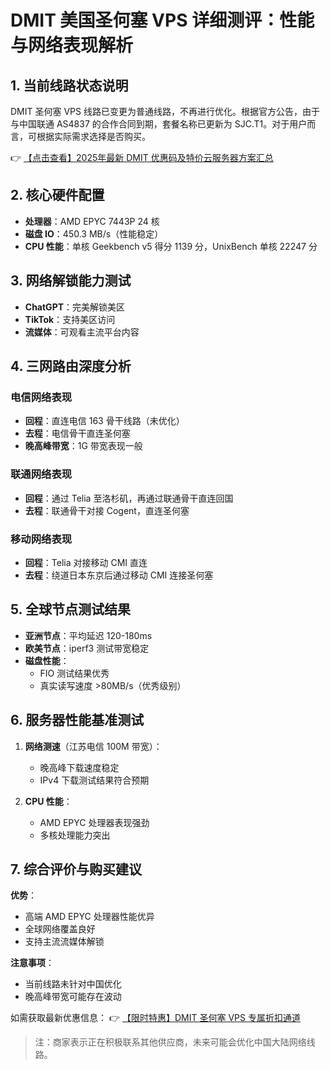 # DMIT 美国圣何塞 VPS 详细测评：性能与网络表现解析

## 1. 当前线路状态说明

DMIT 圣何塞 VPS 线路已变更为普通线路，不再进行优化。根据官方公告，由于与中国联通 AS4837 的合作合同到期，套餐名称已更新为 SJC.T1。对于用户而言，可根据实际需求选择是否购买。

👉 [【点击查看】2025年最新 DMIT 优惠码及特价云服务器方案汇总](https://bit.ly/dmit_coupon)

## 2. 核心硬件配置

- **处理器**：AMD EPYC 7443P 24 核
- **磁盘 IO**：450.3 MB/s（性能稳定）
- **CPU 性能**：单核 Geekbench v5 得分 1139 分，UnixBench 单核 22247 分

## 3. 网络解锁能力测试

- **ChatGPT**：完美解锁美区
- **TikTok**：支持美区访问
- **流媒体**：可观看主流平台内容

## 4. 三网路由深度分析

### 电信网络表现
- **回程**：直连电信 163 骨干线路（未优化）
- **去程**：电信骨干直连圣何塞
- **晚高峰带宽**：1G 带宽表现一般

### 联通网络表现
- **回程**：通过 Telia 至洛杉矶，再通过联通骨干直连回国
- **去程**：联通骨干对接 Cogent，直连圣何塞

### 移动网络表现
- **回程**：Telia 对接移动 CMI 直连
- **去程**：绕道日本东京后通过移动 CMI 连接圣何塞

## 5. 全球节点测试结果

- **亚洲节点**：平均延迟 120-180ms
- **欧美节点**：iperf3 测试带宽稳定
- **磁盘性能**：
  - FIO 测试结果优秀
  - 真实读写速度 >80MB/s（优秀级别）

## 6. 服务器性能基准测试

1. **网络测速**（江苏电信 100M 带宽）：
   - 晚高峰下载速度稳定
   - IPv4 下载测试结果符合预期

2. **CPU 性能**：
   - AMD EPYC 处理器表现强劲
   - 多核处理能力突出

## 7. 综合评价与购买建议

**优势**：
- 高端 AMD EPYC 处理器性能优异
- 全球网络覆盖良好
- 支持主流流媒体解锁

**注意事项**：
- 当前线路未针对中国优化
- 晚高峰带宽可能存在波动

如需获取最新优惠信息：
👉 [【限时特惠】DMIT 圣何塞 VPS 专属折扣通道](https://bit.ly/dmit_coupon)

> 注：商家表示正在积极联系其他供应商，未来可能会优化中国大陆网络线路。